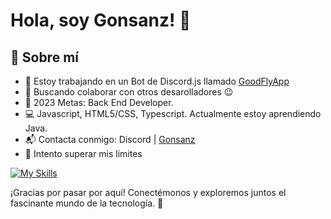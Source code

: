 # Hola, soy Gonsanz! 👋

## 🚀 Sobre mí

-    🔭 Estoy trabajando en un Bot de Discord.js llamado <a href="https://goodflyapp.com/">GoodFlyApp</a>
-    👯 Buscando colaborar con otros desarolladores 😉
-    🥅 2023 Metas: Back End Developer.
-	💻 Javascript, HTML5/CSS, Typescript. Actualmente estoy aprendiendo Java.
-    📬 Contacta conmigo: Discord | <a href="https://instagram.com/goodfly.ar">Gonsanz</a>
-    🧗 Intento superar mis limites

[![My Skills](https://skillicons.dev/icons?i=js,html,nodejs,css,ts,java,discordjs,game2d)](https://skillicons.dev)

¡Gracias por pasar por aquí! Conectémonos y exploremos juntos el fascinante mundo de la tecnología. 🚀
